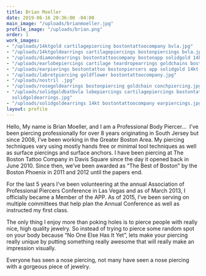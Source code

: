 ```yaml
---
title: Brian Moeller
date: 2019-06-16 20:36:00 -04:00
main_image: "/uploads/brianmoeller.jpg"
profile_image: "/uploads/brian.png"
order: 1
work_images:
- "/uploads/14ktgold cartilagepiercing bostontattoocompany bvla.jpg"
- "/uploads/14ktgoldearrings cartilagepiercings bostonpiercings bvla.jpg"
- "/uploads/diamondearrings bostontattoocompany bostonapp solidgold 14kt.jpg"
- "/uploads/earlobepiercings cartilage teardropearrings goldchains bostontattoo.jpg"
- "/uploads/earpierings bostontattoo bostonpiercers app solidgold 14kt.jpg"
- "/uploads/labretpiercing goldflower bostontattoocompany.jpg"
- "/uploads/nostril .jpg"
- "/uploads/rosegoldearrings bostonpiercing goldchain conchpiercing.jpg"
- "/uploads/solidgoldbatbvla lobepiercings cartilagepiercings bostontattoocompany
  solidgoldearrings.jpg"
- "/uploads/solidgoldearrings 14kt bostontattoocompany earpiercings.jpg"
layout: profile
---
```


Hello, My name is Brian Moeller, and I am a Professional Body Piercer…
​
I’ve been piercing professionally for over 8 years originating in South Jersey but since 2008, I’ve been working in the Greater Boston Area. My piercing techniques vary using mostly hands free or minimal tool techniques as well as surface piercings and surface anchors. I have been piercing at The Boston Tattoo Company in Davis Square since the day it opened back in June 2010. Since then, we’ve been awarded as “The Best of Boston” by the Boston Phoenix in 2011 and 2012 until the papers end.

For the last 5 years I’ve been volunteering at the annual Association of Professional Piercers Conference in Las Vegas and as of March 2013, I officially became a Member of the APP. As of 2015, I’ve been serving on multiple committees that help plan the Annual Conference as well as instructed my first class.

The only thing I enjoy more than poking holes is to pierce people with really nice, high quality jewelry. So instead of trying to pierce some random spot on your body because “No One Else Has It Yet”, lets make your piercing really unique by putting something really awesome that will really make an impression visually.

Everyone has seen a nose piercing, not many have seen a nose piercing with a gorgeous piece of jewelry.